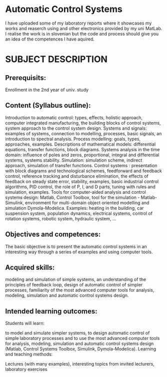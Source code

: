 # Automatic Control Systems
I have uploaded some of my laboratory reports where it showcases my works and reaserch using and other electronics provided by my uni MatLab. 
I realise the work is in slovenian but the code and process should give you an idea of the competences I have aquired.
# SUBJECT DESCRIPTION
## Prerequisits:

Enrollment in the 2nd year of univ. study
## Content (Syllabus outline):

Introduction to automatic control: types, effects, holistic approach, computer integrated manufacturing, the building blocks of control systems, system approach to the control system design. Systems and signals: examples of systems, connection to modelling, processes, basic signals, an introduction to spectral analysis. Process modelling: goals, types, approaches, examples. Descriptions of mathematical models: differential equations, transfer functions, block diagrams. Systems analysis in the time domain: influence of poles and zeros, proportional, integral and differential systems, systems stability. Simulation: simulation scheme, indirect approach, simulation of transfer functions. Control systems : presentation with block diagrams and technological schemes, feedforward and feedback control, reference tracking and disturbance elimination, the effects of feedback on steady state error, stability, examples, basic industrial control algorithms, PID control, the role of P, I, and D parts, tuning with rules and simulation, examples. Tools for computer-aided analysis and control systems design: Matlab, Control Toolbox, tool for the simulation - Matlab-Simulink, environment for multi-domain object oriented modelling and simulation Dymola-Modelica. Examples: heating in the building, car suspension system, population dynamics, electrical systems, control of rotation systems, robotic system, hydraulic system, ...

## Objectives and competences:

The basic objective is to present the automatic control systems in an interesting way through a series of examples and using computer tools.

## Acquired skills:

modeling and simulation of simple systems,
an understanding of the principles of feedback loop,
design of automatic control of simpler processes,
familiarity of the most advanced computer tools for analysis,
modeling,
simulation and automatic control systems design.
## Intended learning outcomes:

Students will learn:

to model and simulate simpler systems,
to design automatic control of simple laboratory processes and
to use the most advanced computer tools for analysis, modeling, simulation and automatic control systems design (Matlab, Control Systems Toolbox, Simulink, Dymola-Modelica).
Learning and teaching methods:

Lectures (with many examples), interesting topics from invited lecturers, laboratory exercises
